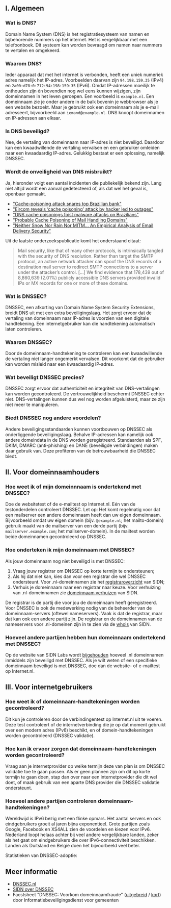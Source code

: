 ## I. Algemeen

### Wat is DNS?
Domain Name System (DNS) is het registratiesysteem van namen en bijbehorende nummers op het internet. Het is vergelijkbaar met een telefoonboek. Dit systeem kan worden bevraagd om namen naar nummers te vertalen en omgekeerd.

### Waarom DNS?
Ieder apparaat dat met het internet is verbonden, heeft een uniek numeriek adres namelijk het IP-adres. Voorbeelden daarvan zijn `94.198.159.35` (IPv4) en `2a00:d78:0:712:94:198:159:35` (IPv6). Omdat IP-adressen moeilijk te onthouden zijn én bovendien nog wel eens kunnen wijzigen, zijn domeinnamen in het leven geroepen. Een voorbeeld is `example.nl`. Een domeinnaam zie je onder andere in de balk bovenin je webbrowser als je een website bezoekt. Maar je gebruikt ook een domeinnaam als je e-mail adresseert, bijvoorbeeld aan `iemand@example.nl`. DNS knoopt domeinnamen en IP-adressen aan elkaar.

### Is DNS beveiligd?
Nee, de vertaling van domeinnaam naar IP-adres is niet beveiligd. Daardoor kan een kwaadwillende de vertaling vervalsen en een gebruiker omleiden naar een kwaadaardig IP-adres. Gelukkig bestaat er een oplossing, namelijk DNSSEC.

### Wordt de onveiligheid van DNS misbruikt?
Ja, hieronder volgt een aantal incidenten die publiekelijk bekend zijn. Lang niet altijd wordt een aanval gedetecteerd of, als dat wel het geval is, openbaar gemaakt.

* ["Cache-poisoning attack snares top Brazilian bank"](https://www.theregister.co.uk/2009/04/22/bandesco_cache_poisoning_attack/)
* ["Eircom reveals ‘cache poisoning’ attack by hacker led to outages"](https://www.siliconrepublic.com/enterprise/eircom-reveals-cache-poisoning-attack-by-hacker-led-to-outages)
* ["DNS cache poisonings foist malware attacks on Brazilians"](https://www.theregister.co.uk/2011/11/07/brazilian_dns_cache_poisoing_attacks/)
* ["Probable Cache Poisoning of Mail Handling Domains"](http://www.cert.org/blogs/certcc/post.cfm?EntryID=206)
* ["Neither Snow Nor Rain Nor MITM... An Empirical Analysis of Email Delivery Security"](http://dl.acm.org/citation.cfm?id=2815695)

Uit de laatste onderzoekspublicatie komt het onderstaand citaat:
> Mail security, like that of many other protocols, is intrinsically tangled with the security of DNS resolution. Rather than target the SMTP protocol, an active network attacker can spoof the DNS records of a destination mail server to redirect SMTP connections to a server under the attacker’s control. [...] We find evidence that 178,439 out of 8,860,639
(2.01%) publicly accessible DNS servers provided invalid IPs or MX records for one or more of these domains.

### Wat is DNSSEC?
DNSSEC, een afkorting van Domain Name System Security Extensions, breidt DNS uit met een extra beveiligingslaag. Het zorgt ervoor dat de vertaling van domeinnaam naar IP-adres is voorzien van een digitale handtekening. Een internetgebruiker kan die handtekening automatisch laten controleren.

### Waarom DNSSEC?
Door de domeinnaam-handtekening te controleren kan een kwaadwillende de vertaling niet langer ongemerkt vervalsen. Dit voorkomt dat de gebruiker kan worden misleid naar een kwaadaardig IP-adres.

### Wat beveiligt DNSSEC precies?
DNSSEC zorgt ervoor dat authenticiteit en integriteit van DNS-vertalingen kan worden gecontroleerd. De vertrouwelijkheid beschermt DNSSEC echter niet. DNS-vertalingen kunnen dus wel nog worden afgeluisterd, maar ze zijn niet meer te manipuleren.

### Biedt DNSSEC nog andere voordelen?
Andere beveiligingsstandaarden kunnen voortbouwen op DNSSEC als onderliggende beveiligingslaag. Behalve IP-adressen kan namelijk ook andere domeindata in de DNS worden geregistreerd. Standaarden als SPF, DKIM, DMARC (anti-phishing) en DANE (beveiligde verbindingen) maken daar gebruik van. Deze profiteren van de betrouwbaarheid die DNSSEC biedt.

## II. Voor domeinnaamhouders

### Hoe weet ik of mijn domeinnnaam is ondertekend met DNSSEC?
Doe de websitetest of de e-mailtest op Internet.nl. Eén van de testonderdelen controleert DNSSEC. Let op: Het komt regelmatig voor dat een mailserver een andere domeinnaam heeft dan uw eigen domeinnaam. Bijvoorbeeld omdat uw eigen domein (bijv. `@example.nl`; het mailto-domein) gebruik maakt van de mailserver van een derde partij (bijv. `mailserver.example.com`; het mailserver-domein). In de mailtest worden beide domeinnamen gecontroleerd op DNSSEC.

### Hoe onderteken ik mijn domeinnaam met DNSSEC?
Als jouw domeinnaam nog niet beveiligd is met DNSSEC:

1. Vraag jouw registrar om DNSSEC op korte termijn te ondersteunen;
2. Als hij dat niet kan, kies dan voor een registrar die wel DNSSEC ondersteunt. Voor .nl-domeinnamen zie het [registraroverzicht](https://www.sidn.nl/registrars/?name=&country=&dnssec=true) van SIDN;
3. Verhuis je domeinnaam naar een registrar naar keuze. Voor verhuizing van .nl-domeinnamen zie [domeinnaam verhuizen](https://www.sidn.nl/a/nl-domeinnaam/domeinnaam-verhuizen) van SIDN.

De registrar is de partij die voor jou de domeinnaam heeft geregistreerd. Voor DNSSEC is ook de medewerking nodig van de beheerder van de domeinnaam-servers (oftewel nameservers). Vaak is dat de registrar, maar dat kan ook een andere partij zijn. De registrar en de domeinnamen van de nameservers voor .nl-domeinen zijn in te zien via de [whois](https://www.sidn.nl/whois/) van SIDN.

### Hoeveel andere partijen hebben hun domeinnaam ondertekend met DNSSEC?
Op de website van SIDN Labs wordt [bijgehouden](https://stats.sidnlabs.nl/#/dnssec) hoeveel .nl domeinnamen inmiddels zijn beveiligd met DNSSEC. Als je wilt weten of een specifieke domeinnaam beveiligd is met DNSSEC, doe dan de website- of e-mailtest op Internet.nl.

## III. Voor internetgebruikers

### Hoe weet ik of domeinnaam-handtekeningen worden gecontroleerd?
Dit kun je controleren door de verbindingentest op Internet.nl uit te voeren. Deze test controleert of de internetverbinding die je op dat moment gebruikt over een modern adres (IPv6) beschikt, en of domein-handtekeningen worden gecontroleerd (DNSSEC validatie). 

### Hoe kan ik ervoor zorgen dat domeinnaam-handtekeningen worden gecontroleerd?
Vraag aan je internetprovider op welke termijn deze van plan is om DNSSEC validatie toe te gaan passen. Als er geen plannen zijn om dit op korte termijn te gaan doen, stap dan over naar een internetprovider die dit wel doet, of maak gebruik van een aparte DNS provider die DNSSEC validatie ondersteunt. 

### Hoeveel andere partijen controleren domeinnaam-handtekeningen?
Wereldwijd is IPv6 bezig met een flinke opmars. Het aantal servers en ook eindgebruikers groeit al jaren bijna exponentieel. Grote partijen zoals Google, Facebook en XS4ALL zien de voordelen en kiezen voor IPv6. Nederland loopt helaas achter bij veel andere vergelijkbare landen, zeker als het gaat om eindgebruikers die over IPv6-connectiviteit beschikken. Landen als Duitsland en België doen het bijvoorbeeld veel beter.

Statistieken van DNSSEC-adoptie:


## Meer informatie
* [DNSSEC.nl](https://dnssec.nl)
* [SIDN over DNSSEC](https://www.sidn.nl/a/veilig-internet/dnssec)
* Facstsheet "DNSSEC: Voorkom domeinnaamfraude" ([uitgebreid](https://www.ibdgemeenten.nl/downloads/?id=3614) / [kort](https://www.ibdgemeenten.nl/downloads/?id=3616)) door Informatiebeveiligingsdienst voor gemeenten
